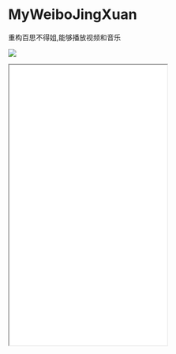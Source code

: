 # MyWeiboJingXuan
重构百思不得姐,能够播放视频和音乐

![](MyWeiboJingXuan.gif)
<iframe height=568 width=320 src="MyWeiboJingXuan.gif">

##交流请加我QQ:664995775 微信:Bruceyuan123